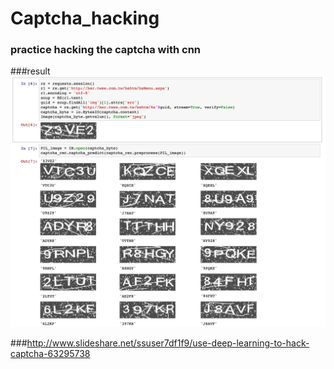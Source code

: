 # Captcha_hacking

### practice hacking the captcha with cnn
###result
![](https://github.com/Yvictor/Captcha_hacking/raw/master/ocrdata/show.jpg)

###http://www.slideshare.net/ssuser7df1f9/use-deep-learning-to-hack-captcha-63295738
